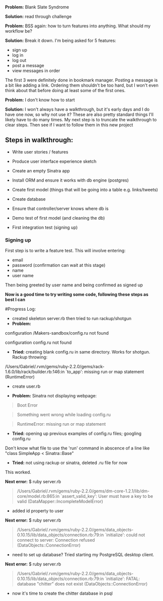 **Problem:** Blank Slate Syndrome

**Solution:** read through challenge

**Problem:** BSS again: how to turn features into anything. What should my workflow be?

**Solution:** Break it down. I'm being asked for 5 features:
- sign up
- log in
- log out
- post a message
- view messages in order

The first 3 were definitely done in bookmark manager. Posting a message is a bit like adding a link. Ordering them shouldn't be too hard, but I won't even think about that before doing at least some of the first ones.

**Problem:** I don't know how to start

**Solution:** I won't always have a walkthrough, but it's early days and I do have one now, so why not use it? These are also pretty standard things I'll likely have to do many times. My next step is to truncate the walkthrough to clear steps. Then see if I want to follow them in this new project


## Steps in walkthrough:

- Write user stories / features
- Produce user interface experience sketch

- Create an empty Sinatra app
- Install ORM and ensure it works with db engine (postgres)

- Create first model (things that will be going into a table e.g. links/tweets)

- Create database

- Ensure that controller/server knows where db is

- Demo test of first model (and cleaning the db)

- First integration test (signing up)


### Signing up

First step is to write a feature test. This will involve entering:
- email
- password (confirmation can wait at this stage)
- name
- user name

Then being greeted by user name and being confirmed as signed up

**Now is a good time to try writing some code, following these steps as best I can**

#Progress Log:

- created skeleton server.rb then tried to run rackup/shotgun
- **Problem:**

configuration /Makers-sandbox/config.ru not found

configuration config.ru not found

- **Tried:** creating blank config.ru in same directory. Works for shotgun. Rackup throwing:

/Users/Gabriel/.rvm/gems/ruby-2.2.0/gems/rack-1.6.0/lib/rack/builder.rb:146:in `to_app': missing run or map statement (RuntimeError)

- create user.rb

- **Problem:** Sinatra not displaying webpage:

> Boot Error

> Something went wrong while loading config.ru

> RuntimeError: missing run or map statement


- **Tried:** opening up previous examples of config.ru files; googling config.ru

Don't know what file to use the 'run' command in abscence of a line like "class SimpleApp < Sinatra::Base"

- **Tried:** not using rackup or sinatra, deleted .ru file for now

This worked.

**Next error:** $ ruby server.rb
> /Users/Gabriel/.rvm/gems/ruby-2.2.0/gems/dm-core-1.2.1/lib/dm-core/model.rb:865:in `assert_valid_key': User must have a key to be valid (DataMapper::IncompleteModelError)

- added id property to user

**Next error:** $ ruby server.rb

> /Users/Gabriel/.rvm/gems/ruby-2.2.0/gems/data_objects-0.10.15/lib/data_objects/connection.rb:79:in `initialize': could not connect to server: Connection refused (DataObjects::ConnectionError)

- need to set up database? Tried starting my PostgreSQL desktop client.

**Next error:** $ ruby server.rb

> /Users/Gabriel/.rvm/gems/ruby-2.2.0/gems/data_objects-0.10.15/lib/data_objects/connection.rb:79:in `initialize': FATAL:  database "chitter" does not exist (DataObjects::ConnectionError)

- now it's time to create the chitter database in psql

